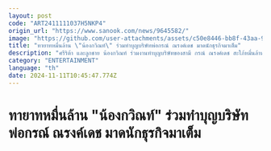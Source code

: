```yaml
---
layout: post
code: "ART2411111037H5NKP4"
origin_url: "https://www.sanook.com/news/9645582/"
image: "https://github.com/user-attachments/assets/c50e8446-bb8f-43aa-95c8-e40b10a1a4b4"
title: "ทายาทหมื่นล้าน \"น้องกวิณท์\" ร่วมทำบุญบริษัทพ่อกรณ์ ณรงค์เดช มาดนักธุรกิจมาเต็ม"
description: "ศรีริต้า และลูกชาย น้องกวิณท์ ร่วมงานทำบุญบริษัทของสามี กรณ์ ณรงค์เดช สะใภ้หมื่นล้านเลอค่ามาก"
category: "ENTERTAINMENT"
language: "th"
date: 2024-11-11T10:45:47.774Z
---
```


# ทายาทหมื่นล้าน "น้องกวิณท์" ร่วมทำบุญบริษัทพ่อกรณ์ ณรงค์เดช มาดนักธุรกิจมาเต็ม